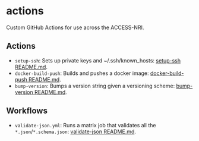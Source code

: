# actions

Custom GitHub Actions for use across the ACCESS-NRI.

## Actions

* `setup-ssh`: Sets up private keys and ~/.ssh/known_hosts: [setup-ssh README.md](.github/actions/setup-ssh/README.md).
* `docker-build-push`: Builds and pushes a docker image: [docker-build-push README.md](.github/actions/docker-build-push/README.md).
* `bump-version`: Bumps a version string given a versioning scheme: [bump-version README.md](.github/actions/bump-version/README.md).

## Workflows

* `validate-json.yml`: Runs a matrix job that validates all the `*.json`/`*.schema.json`: [validate-json README.md](.github/workflows/README.md).
